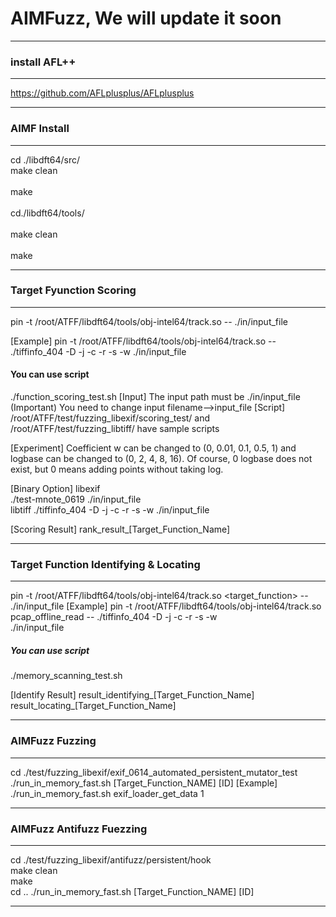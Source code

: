 # AIMFuzz, We will update it soon
***
### install AFL++
***
https://github.com/AFLplusplus/AFLplusplus
***
### AIMF Install

***
cd ./libdft64/src/ 
<br/>
make clean 
<br/>        
make 
<br/>               
cd./libdft64/tools/  
<br/>
make clean          
<br/>
make                
***


### Target Fyunction Scoring
***
pin -t /root/ATFF/libdft64/tools/obj-intel64/track.so -- <binary> <binary option> ./in/input_file

[Example] pin -t /root/ATFF/libdft64/tools/obj-intel64/track.so -- ./tiffinfo_404 -D -j -c -r -s -w ./in/input_file 
#### You can use script
./function_scoring_test.sh
[Input] The input path must be ./in/input_file (Important) You need to change input filename-->input_file
[Script] /root/ATFF/test/fuzzing_libexif/scoring_test/ and /root/ATFF/test/fuzzing_libtiff/ have sample scripts

[Experiment] Coefficient w can be changed to (0, 0.01, 0.1, 0.5, 1) and logbase can be changed to (0, 2, 4, 8, 16). Of course, 0 logbase does not exist, but 0 means adding points without taking log.

[Binary Option]
libexif	
<br/>
./test-mnote_0619 ./in/input_file
<br/>
libtiff	./tiffinfo_404 -D -j -c -r -s -w ./in/input_file

[Scoring Result]
rank_result_[Target_Function_Name]
***
### Target Function Identifying & Locating
***
pin -t /root/ATFF/libdft64/tools/obj-intel64/track.so <target_function> -- <binary> <binary option> ./in/input_file
[Example] pin -t /root/ATFF/libdft64/tools/obj-intel64/track.so pcap_offline_read -- ./tiffinfo_404 -D -j -c -r -s -w
<br/>
./in/input_file
<br/>
##### You can use script
./memory_scanning_test.sh

[Identify Result]
result_identifying_[Target_Function_Name]
result_locating_[Target_Function_Name]

***
### AIMFuzz Fuzzing
***
cd ./test/fuzzing_libexif/exif_0614_automated_persistent_mutator_test
<br/>
./run_in_memory_fast.sh [Target_Function_NAME] [ID]
[Example] ./run_in_memory_fast.sh exif_loader_get_data 1
***

### AIMFuzz Antifuzz Fuezzing
***
cd ./test/fuzzing_libexif/antifuzz/persistent/hook
<br/>
make clean
<br/>
make
<br/>
cd ..
./run_in_memory_fast.sh [Target_Function_NAME] [ID]
***
